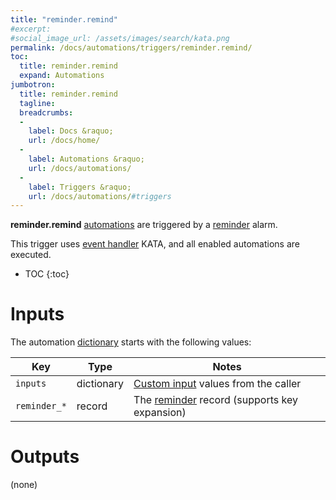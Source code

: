 ```yaml
---
title: "reminder.remind"
#excerpt: 
#social_image_url: /assets/images/search/kata.png
permalink: /docs/automations/triggers/reminder.remind/
toc:
  title: reminder.remind
  expand: Automations
jumbotron:
  title: reminder.remind
  tagline: 
  breadcrumbs:
  -
    label: Docs &raquo;
    url: /docs/home/
  -
    label: Automations &raquo;
    url: /docs/automations/
  -
    label: Triggers &raquo;
    url: /docs/automations/#triggers
---
```


**reminder.remind** [automations](/docs/automations/) are triggered by a [reminder](/docs/reminders/) alarm.

This trigger uses [event handler](/docs/automations/#events) KATA, and all enabled automations are executed.

* TOC
{:toc}

# Inputs

The automation [dictionary](/docs/automations/#dictionaries) starts with the following values:

| Key | Type | Notes
|-|-|-
| `inputs` | dictionary | [Custom input](/docs/automations/#inputs) values from the caller
| `reminder_*` | record | The [reminder](/docs/records/types/reminder/) record (supports key expansion)

# Outputs

(none)